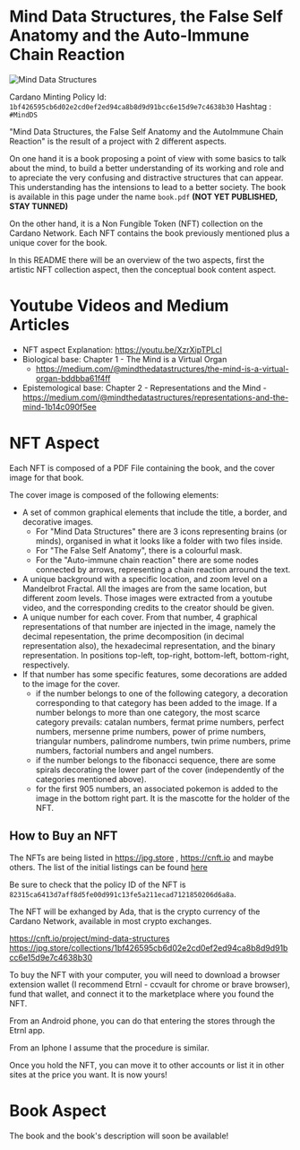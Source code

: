# Mind Data Structures, the False Self Anatomy and the Auto-Immune Chain Reaction

![Mind Data Structures](imgs/my_gif.gif)

Cardano Minting Policy Id: `1bf426595cb6d02e2cd0ef2ed94ca8b8d9d91bcc6e15d9e7c4638b30`
Hashtag : `#MindDS`

"Mind Data Structures, the False Self Anatomy and the AutoImmune Chain Reaction" is the result of a project with 2 different aspects.

On one hand it is a book proposing a point of view with some basics to talk about the mind, to build a better understanding of its working and role and to apreciate the very confusing and distractive structures that can appear. This understanding has the intensions to lead to a better society. The book is available in this page under the name `book.pdf` **(NOT YET PUBLISHED, STAY TUNNED)**

On the other hand, it is a Non Fungible Token (NFT) collection on the Cardano Network. Each NFT contains the book previously mentioned plus a unique cover for the book.

In this README there will be an overview of the two aspects, first the artistic NFT collection aspect, then the conceptual book content aspect.

# Youtube Videos and Medium Articles
- NFT aspect Explanation: https://youtu.be/XzrXipTPLcI
- Biological base: Chapter 1 - The Mind is a Virtual Organ
	- https://medium.com/@mindthedatastructures/the-mind-is-a-virtual-organ-bddbba61f4ff
- Epistemological base: Chapter 2 - Representations and the Mind - https://medium.com/@mindthedatastructures/representations-and-the-mind-1b14c090f5ee

# NFT Aspect

Each NFT is composed of a PDF File containing the book, and the cover image for that book.

The cover image is composed of the following elements:
- A set of common graphical elements that include the title, a border, and decorative images.
	- For "Mind Data Structures" there are 3 icons representing brains (or minds), organised in what it looks like a folder with two files inside.
	- For "The False Self Anatomy", there is a colourful mask.
	- For the "Auto-immune chain reaction" there are some nodes connected by arrows, representing a chain reaction arround the text.
- A unique background with a specific location, and zoom level on a Mandelbrot Fractal. All the images are from the same location, but different zoom levels. Those images were extracted from a youtube video, and the corresponding credits to the creator should be given.
- A unique number for each cover. From that number, 4 graphical representations of that number are injected in the image, namely the decimal repesentation, the prime decomposition (in decimal representation also), the hexadecimal representation, and the binary representation. In positions top-left, top-right, bottom-left, bottom-right, respectively.
- If that number has some specific features, some decorations are added to the image for the cover.
	- if the number belongs to one of the following category, a decoration corresponding to that category has been added to the image. If a number belongs to more than one category, the most scarce category prevails: catalan numbers, fermat prime numbers, perfect numbers, mersenne prime numbers, power of prime numbers, triangular numbers, palindrome numbers, twin prime numbers, prime numbers, factorial numbers and angel numbers.
	- if the number belongs to the fibonacci sequence, there are some spirals decorating the lower part of the cover (independently of the categories mentioned above).
	- for the first 905 numbers, an associated pokemon is added to the image in the bottom right part. It is the mascotte for the holder of the NFT.

## How to Buy an NFT

The NFTs are being listed in https://jpg.store , https://cnft.io and maybe others. The list of the initial listings can be found [here](https://github.com/mindthedatastructures/MDS/blob/main/listings.json)

Be sure to check that the policy ID of the NFT is `82315ca6413d7aff8d5fe00d991c13fe5a211ecad7121850206d6a8a`.

The NFT will be exhanged by Ada, that is the crypto currency of the Cardano Network, available in most crypto exchanges.

https://cnft.io/project/mind-data-structures
https://jpg.store/collections/1bf426595cb6d02e2cd0ef2ed94ca8b8d9d91bcc6e15d9e7c4638b30


To buy the NFT with your computer, you will need to download a browser extension wallet (I recommend Etrnl - ccvault for chrome or brave browser), fund that wallet, and connect it to the marketplace where you found the NFT.

From an Android phone, you can do that entering the stores through the Etrnl app.

From an Iphone I assume that the procedure is similar.

Once you hold the NFT, you can move it to other accounts or list it in other sites at the price you want. It is now yours!

# Book Aspect
The book and the book's description will soon be available!
